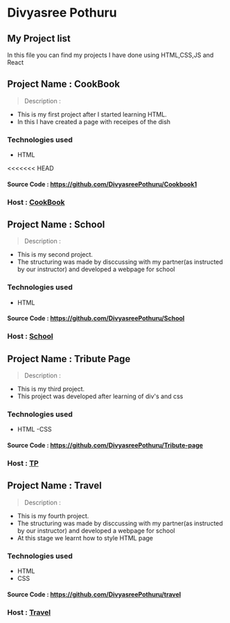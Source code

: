 # Divyasree Pothuru

## My Project list

In this file you can find my projects I have done  using HTML,CSS,JS and React

## Project Name : CookBook

>Description :

- This is my first project after I started learning HTML.   
- In this I have created a page with receipes of the dish


### Technologies used
- HTML

<<<<<<< HEAD
#### Source Code :  https://github.com/DivyasreePothuru/Cookbook1

### Host :  [CookBook](https://divcookbook.netlify.app)


## Project Name : School

>Description :

- This is my second project.  
- The structuring was made by disccussing with my partner(as instructed by our instructor) and developed a webpage for school


### Technologies used
- HTML


#### Source Code : https://github.com/DivyasreePothuru/School

### Host :  [School](https://divschool.netlify.app)

## Project Name : Tribute Page

>Description :

- This is my third project.
- This project was developed after learning of div's and css


### Technologies used
- HTML
-CSS

#### Source Code :  https://github.com/DivyasreePothuru/Tribute-page

### Host :  [TP](https://app.netlify.com/sites/divtributepage/overview)




## Project Name : Travel

>Description :

- This is my fourth project.
- The structuring was made by disccussing with my partner(as instructed by our instructor) and developed a webpage for school
- At this stage we learnt how to style HTML page

### Technologies used
- HTML
- CSS

#### Source Code :  https://github.com/DivyasreePothuru/travel

### Host :  [Travel](https://divyatravels.netlify.app)




